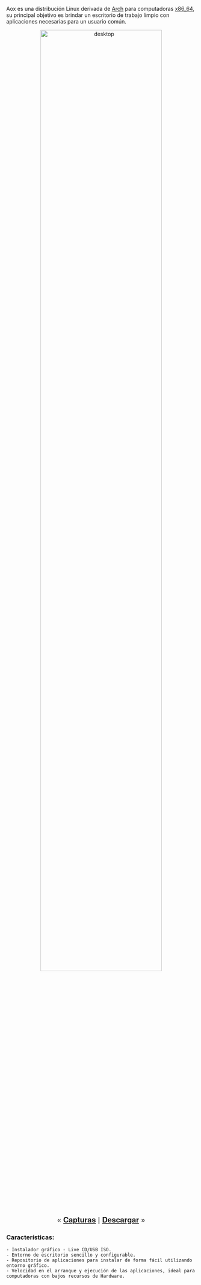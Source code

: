 Aox es una distribución Linux derivada de [Arch](https://archlinux.org/) para computadoras [x86_64](https://es.wikipedia.org/wiki/X86-64), su principal objetivo es brindar un escritorio de trabajo limpio con aplicaciones necesarias para un usuario común.


<p align="center">
    <img src="https://aoxlinux.xyz/screenshots/aoxlinux.png" alt="desktop" width="80%" height="80%" />
</p>
<p align="center" style="font-family: 'Architects Daughter', 'Helvetica Neue', Helvetica, Arial, serif; font-size: 20px; color: #474747;">
    <strong>«</strong> <a href="./screenshots" title="Capturas de pantalla"><strong>Capturas</strong></a>  <strong>|</strong>  <a href="./download" title="Descargar"><strong>Descargar</strong></a> <strong>»</strong>
</p>

### Características:
    - Instalador gráfico - Live CD/USB ISO.
    - Entorno de escritorio sencillo y configurable.
    - Repositorio de aplicaciones para instalar de forma fácil utilizando entorno gráfico.
    - Velocidad en el arranque y ejecución de las aplicaciones, ideal para computadoras con bajos recursos de Hardware.